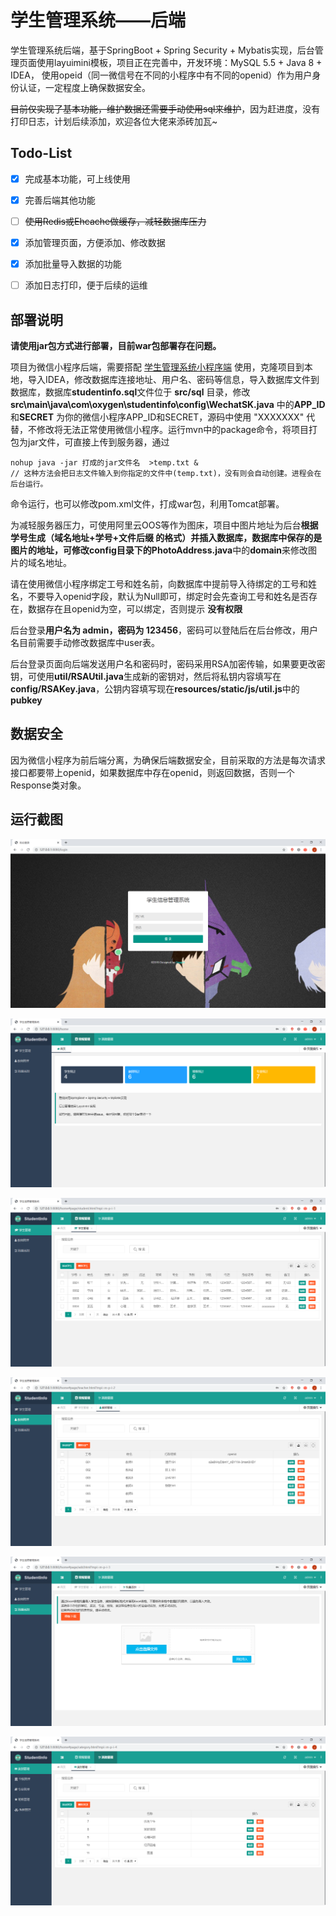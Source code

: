 # 学生管理系统——后端
学生管理系统后端，基于SpringBoot + Spring Security + Mybatis实现，后台管理页面使用layuimini模板，项目正在完善中，开发环境：MySQL 5.5 + Java 8  + IDEA，
使用opeid（同一微信号在不同的小程序中有不同的openid）作为用户身份认证，一定程度上确保数据安全。

<del>目前仅实现了基本功能，维护数据还需要手动使用sql来维护</del>，因为赶进度，没有打印日志，计划后续添加，欢迎各位大佬来添砖加瓦~


## Todo-List

- [x] 完成基本功能，可上线使用
- [x] 完善后端其他功能<br/>
- [ ] <del>使用Redis或Ehcache做缓存，减轻数据库压力</del>
- [x] 添加管理页面，方便添加、修改数据
- [x] 添加批量导入数据的功能
- [ ] 添加日志打印，便于后续的运维



## 部署说明

**请使用jar包方式进行部署，目前war包部署存在问题。**



项目为微信小程序后端，需要搭配 [学生管理系统小程序端](https://github.com/weingxing/StudentInfo-fronted) 使用，克隆项目到本地，导入IDEA，修改数据库连接地址、用户名、密码等信息，导入数据库文件到数据库，数据库**studentinfo.sql**文件位于 **src/sql** 目录，修改**src\main\java\com\oxygen\studentinfo\config\WechatSK.java** 中的**APP_ID**和**SECRET** 为你的微信小程序APP_ID和SECRET，源码中使用 "XXXXXXX" 代替，不修改将无法正常使用微信小程序。运行mvn中的package命令，将项目打包为jar文件，可直接上传到服务器，通过

```shell
nohup java -jar 打成的jar文件名  >temp.txt &
// 这种方法会把日志文件输入到你指定的文件中(temp.txt)，没有则会自动创建。进程会在后台运行。
```

命令运行，也可以修改pom.xml文件，打成war包，利用Tomcat部署。



为减轻服务器压力，可使用阿里云OOS等作为图床，项目中图片地址为后台**根据学号生成（域名地址+学号+文件后缀 的格式）**并插入数据库，数据库中保存的是图片的地址，可修改**config目录下的PhotoAddress.java**中的**domain**来修改图片的域名地址。

请在使用微信小程序绑定工号和姓名前，向数据库中提前导入待绑定的工号和姓名，不要导入openid字段，默认为Null即可，绑定时会先查询工号和姓名是否存在，数据存在且openid为空，可以绑定，否则提示 **没有权限**

后台登录**用户名为 admin，密码为 123456**，密码可以登陆后在后台修改，用户名目前需要手动修改数据库中user表。

后台登录页面向后端发送用户名和密码时，密码采用RSA加密传输，如果要更改密钥，可使用**util/RSAUtil.java**生成新的密钥对，然后将私钥内容填写在**config/RSAKey.java**，公钥内容填写现在**resources/static/js/util.js**中的**pubkey**



## 数据安全

因为微信小程序为前后端分离，为确保后端数据安全，目前采取的方法是每次请求接口都要带上openid，如果数据库中存在openid，则返回数据，否则一个Response类对象。



## 运行截图

![](./ScreenShot/login.png)

![](./ScreenShot/home.png)

![](./ScreenShot/student.png)

![](./ScreenShot/teacher.png)

![](./ScreenShot/add.png)

![](./ScreenShot/category.png)

